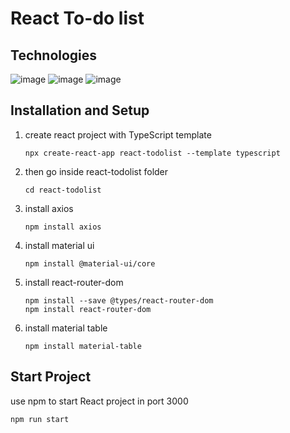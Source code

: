 # React To-do list

## Technologies
![image](https://img.shields.io/badge/React-20232A?style=for-the-badge&logo=react&logoColor=61DAFB)
![image](https://img.shields.io/badge/TypeScript-007ACC?style=for-the-badge&logo=typescript&logoColor=white)
![image](https://img.shields.io/badge/Material--UI-0081CB?style=for-the-badge&logo=material-ui&logoColor=white)

## Installation and Setup
1. create react project with TypeScript template

    ```
    npx create-react-app react-todolist --template typescript
    ```

2. then go inside react-todolist folder

    ```
    cd react-todolist
    ```

3. install axios

    ```
    npm install axios
    ```

4. install material ui

    ```
    npm install @material-ui/core
    ```

5. install react-router-dom

    ```
    npm install --save @types/react-router-dom
    npm install react-router-dom
    ```

6. install material table

    ```
    npm install material-table
    ```

## Start Project
use npm to start React project in port 3000
```
npm run start
```
